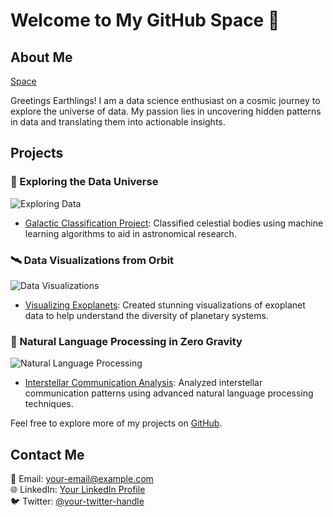 # Welcome to My GitHub Space 🚀

## About Me
[Space]([https://www.istockphoto.com/en/photo/space-milky-way-gm1170047942-323647193])

Greetings Earthlings! I am a data science enthusiast on a cosmic journey to explore the universe of data. My passion lies in uncovering hidden patterns in data and translating them into actionable insights.

## Projects
### 🌌 Exploring the Data Universe
![Exploring Data](https://cdn.pixabay.com/photo/2016/09/10/17/18/space-1652826_960_720.jpg)

- [Galactic Classification Project](link-to-project-1): Classified celestial bodies using machine learning algorithms to aid in astronomical research.
  
### 🛰️ Data Visualizations from Orbit
![Data Visualizations](https://cdn.pixabay.com/photo/2016/09/10/17/18/space-1652825_960_720.jpg)

- [Visualizing Exoplanets](link-to-project-2): Created stunning visualizations of exoplanet data to help understand the diversity of planetary systems.
  
### 🌠 Natural Language Processing in Zero Gravity
![Natural Language Processing](https://cdn.pixabay.com/photo/2016/07/29/19/22/aurora-borealis-1550924_960_720.jpg)

- [Interstellar Communication Analysis](link-to-project-3): Analyzed interstellar communication patterns using advanced natural language processing techniques.

Feel free to explore more of my projects on [GitHub](https://github.com/your-username).

## Contact Me
📧 Email: your-email@example.com  
🌐 LinkedIn: [Your LinkedIn Profile](https://www.linkedin.com/in/your-profile)  
🐦 Twitter: [@your-twitter-handle](https://twitter.com/your-twitter-handle)
